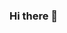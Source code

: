 ### Hi there 👋

<!--
**parul5sahoo/parul5sahoo** is a ✨ _special_ ✨ repository because its `README.md` (this file) appears on your GitHub profile.

Here are some ideas to get you started:

- 🔭 I’m currently working on DS-Algo
- 🌱 I’m currently learning how to contribute in open source
- 👯 I’m looking to develop expertise in graphic and UI/UX designing 
- 📫 How to reach me: twitter: https://twitter.com/ParulSahoo
                       Linkedin: https://www.linkedin.com/in/parul-sahoo-4bb8301a0/

-->
